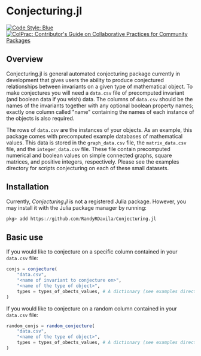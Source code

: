 # Conjecturing.jl


[![Code Style: Blue](https://img.shields.io/badge/code%20style-blue-4495d1.svg)](https://github.com/invenia/BlueStyle)
[![ColPrac: Contributor's Guide on Collaborative Practices for Community Packages](https://img.shields.io/badge/ColPrac-Contributor's%20Guide-blueviolet)](https://github.com/SciML/ColPrac)
<!-- [![PkgEval](https://JuliaCI.github.io/NanosoldierReports/pkgeval_badges/G/GraphInvariants.svg)](https://JuliaCI.github.io/NanosoldierReports/pkgeval_badges/report.html) -->

## Overview
Conjecturing.jl is general automated conjecturing package currently in development that gives users the ability to produce conjectured relationships between invariants on a given type of mathematical object. To make conjectures you will need a ```data.csv``` file of precomputed invariant (and boolean data if you wish) data. The columns of ```data.csv``` should be the names of the invariants together with any optional boolean property names; exactly one column called "name" containing the names of each instance of the objects is also required. 

The rows of ```data.csv``` are the instances of your objects. As an example, this package comes with precomputed example databases of mathematical values. This data is stored in the ```graph_data.csv``` file, the ```matrix_data.csv``` file, and the ```integer_data.csv``` file. These file contain precomputed numerical and boolean values on simple connected graphs, square matrices, and positive integers, respectively. Please see the examples directory for scripts conjecturing on each of these small datasets.  


## Installation
Currently, *Conjecturing.jl* is not a registered Julia package. However, you may install it with the Julia package manager by running:

```Julia
pkg> add https://github.com/RandyRDavila/Conjecturing.jl

```

## Basic use

If you would like to conjecture on a specific column contained in your ```data.csv``` file:

```Julia
conjs = conjecture(
    "data.csv",
    "<name of invariant to conjecture on>",
    "<name of the type of object>",
    types = types_of_obects_values, # A dictionary (see examples directory)
)

```

If you would like to conjecture on a random column contained in your ```data.csv``` file:

```Julia
random_conjs = random_conjecture(
    "data.csv",
    "<name of the type of object>",
    types = types_of_obects_values, # A dictionary (see examples directory)
)
```


